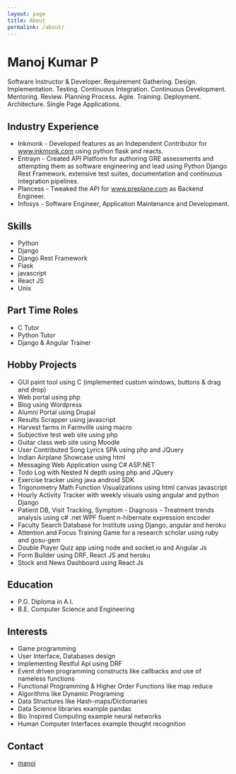 ```yaml
---
layout: page
title: About
permalink: /about/
---
```


# Manoj Kumar P

Software Instructor & Developer. Requirement Gathering. Design. Implementation. Testing. Continuous Integration. Continuous Development. Mentoring. Review. Planning Process. Agile. Training. Deployment. Architecture. Single Page Applications.

## Industry Experience

- Inkmonk - Developed features as an Independent Contributor for www.inkmonk.com using python flask and reacts.
- Entrayn - Created API Platform for authoring GRE assessments and attempting them as software engineering and lead using Python Django Rest Framework. extensive test suites, documentation and continuous integration pipelines.
- Plancess - Tweaked the API for www.preplane.com as Backend Engineer.
- Infosys - Software Engineer, Application Maintenance and Development.

## Skills

- Python
- Django
- Django Rest Framework
- Flask
- javascript
- React JS
- Unix

## Part Time Roles

- C Tutor
- Python Tutor
- Django & Angular Trainer

## Hobby Projects

- GUI paint tool using C (implemented custom windows, buttons & drag and drop)
- Web portal using php
- Blog using Wordpress
- Alumni Portal using Drupal
- Results Scrapper using javascript
- Harvest farms in Farmville using macro
- Subjective test web site using php
- Guitar class web site using Moodle
- User Contributed Song Lyrics SPA using php and JQuery
- Indian Airplane Showcase using html
- Messaging Web Application using C# ASP.NET
- Todo Log with Nested N depth using php and JQuery
- Exercise tracker using java android SDK
- Trigonometry Math Function Visualizations using html canvas javascript
- Hourly Activity Tracker with weekly visuals using angular and python Django
- Patient DB, Visit Tracking, Symptom - Diagnosis - Treatment trends analysis using c# .net WPF fluent n-hibernate expression encoder
- Faculty Search Database for Institute using Django, angular and heroku
- Attention and Focus Training Game for a research scholar using ruby and gosu-gem
- Double Player Quiz app using node and socket.io and Angular Js
- Form Builder using DRF, React JS and heroku
- Stock and News Dashboard using React Js

## Education

- P.G. Diploma in A.I.
- B.E. Computer Science and Engineering

## Interests

- Game programming
- User Interface, Databases design
- Implementing Restful Api using DRF
- Event driven programming constructs like callbacks and use of nameless functions
- Functional Programming & Higher Order Functions like map reduce
- Algorithms like Dynamic Programing
- Data Structures like Hash-maps/Dictionaries
- Data Science libraries example pandas
- Bio Inspired Computing example neural networks
- Human Computer Interfaces example thought recognition

## Contact

- [manoj](mailto:pmontu@gmail)
